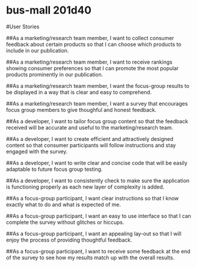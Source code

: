 # bus-mall 201d40

#User Stories

##As a marketing/research team member, I want to collect consumer feedback about certain products so that I can choose which products to include in our publication.

##As a marketing/research team member, I want to receive rankings showing consumer preferences so that I can promote the most popular products prominently in our publication.

##As a marketing/research team member, I want the focus-group results to be displayed in a way that is clear and easy to comprehend.

##As a marketing/research team member, I want a survey that encourages focus group members to give thoughful and honest feedback.


##As a developer, I want to tailor focus group content so that the feedback received will be accurate and useful to the marketing/research team.

##As a developer, I want to create efficient and attractively designed content so that consumer participants will follow instructions and stay engaged with the survey.

##As a developer, I want to write clear and concise code that will be easily adaptable to future focus group testing.

##As a developer, I want to consistently check to make sure the application is functioning properly as each new layer of complexity is added.


##As a focus-group participant, I want clear instructions so that I know exactly what to do and what is expected of me.

##As a focus-group participant, I want an easy to use interface so that I can complete the survey without glitches or hiccups.

##As a focus-group participant, I want an appealing lay-out so that I will enjoy the process of providing thoughtful feedback.

##As a focus-group participant, I want to receive some feedback at the end of the survey to see how my results match up with the overall results.
